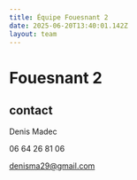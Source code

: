 ```yaml
---
title: Équipe Fouesnant 2
date: 2025-06-20T13:40:01.142Z
layout: team
---
```


# Fouesnant 2



## contact 

Denis Madec

06 64 26 81 06

denisma29@gmail.com

